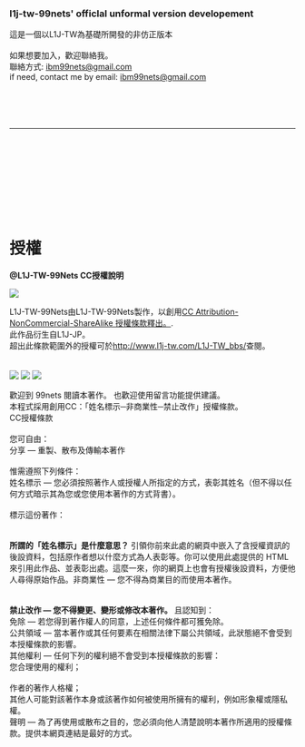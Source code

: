 ### l1j-tw-99nets' officIal unformal version developement ###


這是一個以L1J-TW為基礎所開發的非仿正版本
<br>
<br>
如果想要加入，歡迎聯絡我。<br>
聯絡方式: ibm99nets@gmail.com <br>
if need, contact me by email: ibm99nets@gmail.com<br>
<br>
<br>
<br>
<br>
<hr><br>
<br>
<br>
<br>
<br>
<br>
<br>
<br>
<h1>授權</h1>

<b>@L1J-TW-99Nets CC授權說明</b> <br>

<img src='http://i.creativecommons.org/l/by-nc-sa/3.0/88x31.png' /><br>

L1J-TW-99Nets由L1J-TW-99Nets製作，以創用<a href='http://creativecommons.org/licenses/by-nc-sa/3.0/tw/'>CC Attribution-NonCommercial-ShareAlike 授權條款釋出。</a>.<br>
此作品衍生自L1J-JP。<br>
超出此條款範圍外的授權可於<a href='http://www.l1j-tw.com/L1J-TW_bbs/'>http://www.l1j-tw.com/L1J-TW_bbs/</a>查閱。<br>
<br>
<br>
<img src='http://mirrors.creativecommons.org/presskit/icons/by.png' /> <img src='http://mirrors.creativecommons.org/presskit/icons/nc.png' />
<img src='http://mirrors.creativecommons.org/presskit/icons/nd.png' />

歡迎到 99nets 閱讀本著作。 也歡迎使用留言功能提供建議。<br>
本程式採用創用CC：「姓名標示─非商業性─禁止改作」授權條款。<br>
CC授權條款<br>
<br>
您可自由：<br>
分享 — 重製、散布及傳輸本著作<br>
<br>
惟需遵照下列條件：<br>
姓名標示 — 您必須按照著作人或授權人所指定的方式，表彰其姓名（但不得以任何方式暗示其為您或您使用本著作的方式背書）。<br>
<br>
標示這份著作：<br>
<br>
<br>
<b>所謂的「姓名標示」是什麼意思？</b>
引領你前來此處的網頁中嵌入了含授權資訊的後設資料，包括原作者想以什麼方式為人表彰等。你可以使用此處提供的 HTML 來引用此作品、並表彰出處。這麼一來，你的網頁上也會有授權後設資料，方便他人尋得原始作品。非商業性 — 您不得為商業目的而使用本著作。<br>
<br>
<br>
<b>禁止改作 — 您不得變更、變形或修改本著作。</b>
且認知到：<br>
免除 — 若您得到著作權人的同意，上述任何條件都可獲免除。<br>
公共領域 — 當本著作或其任何要素在相關法律下屬公共領域，此狀態絕不會受到本授權條款的影響。<br>
其他權利 — 任何下列的權利絕不會受到本授權條款的影響：<br>
您合理使用的權利；<br>
<br>
作者的著作人格權；<br>
其他人可能對該著作本身或該著作如何被使用所擁有的權利，例如形象權或隱私權。<br>
聲明 — 為了再使用或散布之目的，您必須向他人清楚說明本著作所適用的授權條款。提供本網頁連結是最好的方式。<br>
<br>
<br>
<br>
<br>
<br>
<br>
<br>
